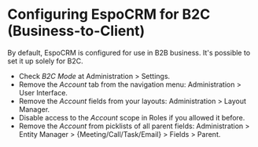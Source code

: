 # Configuring EspoCRM for B2C (Business-to-Client)

By default, EspoCRM is configured for use in B2B business. It's possible to set it up solely for B2C.

* Check *B2C Mode* at Administration > Settings.
* Remove the *Account* tab from the navigation menu: Administration > User Interface.
* Remove the *Account* fields from your layouts: Administration > Layout Manager.
* Disable access to the *Account* scope in Roles if you allowed it before.
* Remove the *Account* from picklists of all parent fields: Administration > Entity Manager > {Meeting/Call/Task/Email} > Fields > Parent.
